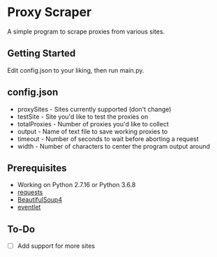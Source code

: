 # Proxy Scraper

A simple program to scrape proxies from various sites.

## Getting Started

Edit config.json to your liking, then run main.py.

## config.json

* proxySites - Sites currently supported (don't change)
* testSite - Site you'd like to test the proxies on
* totalProxies - Number of proxies you'd like to collect
* output - Name of text file to save working proxies to
* timeout - Number of seconds to wait before aborting a request
* width - Number of characters to center the program output around

## Prerequisites

* Working on Python 2.7.16 or Python 3.6.8
* [requests](http://docs.python-requests.org/en/master/)
* [BeautifulSoup4](https://www.crummy.com/software/BeautifulSoup/bs4/doc/)
* [eventlet](https://eventlet.net/)

## To-Do

- [ ] Add support for more sites